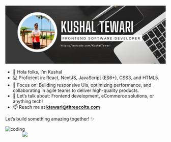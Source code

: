![logo](https://github.com/KushalTewari/KushalTewari/blob/main/2.png)
- 👋 Hola folks, I’m Kushal
- 💻 Proficient in: React, NextJS, JavaScript (ES6+), CSS3, and HTML5.
- 🚀 Focus on: Building responsive UIs, optimizing performance, and collaborating in agile teams to deliver high-quality products.
- 💬 Let’s talk about: Frontend development, eCommerce solutions, or anything tech!
- 📫 Reach me at **ktewari@threecolts.com**

Let’s build something amazing together! ✨

<img align="left" width="450" src="https://cdn.dribbble.com/users/730703/screenshots/6581243/avento.gif" alt="coding"/>
<img align="right" width="450" src="https://cdn.dribbble.com/users/1187836/screenshots/6539429/programer.gif" />



